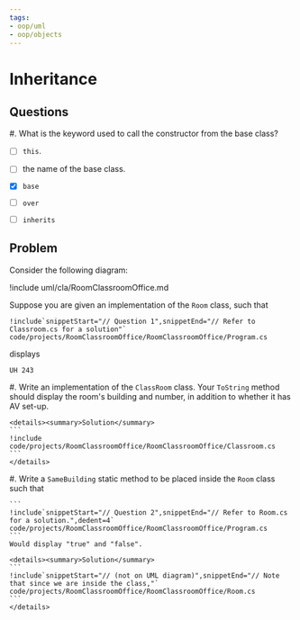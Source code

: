 ```yaml
---
tags:
- oop/uml
- oop/objects
---
```


# Inheritance

## Questions

#. What is the keyword used to call the constructor from the base class?

  - [ ] `this`.
  - [ ] the name of the base class.
  - [x] `base`
  - [ ] `over`
  - [ ] `inherits`


## Problem

Consider the following diagram:

!include uml/cla/RoomClassroomOffice.md

Suppose you are given an implementation of the `Room` class, such that 

```
!include`snippetStart="// Question 1",snippetEnd="// Refer to Classroom.cs for a solution"` code/projects/RoomClassroomOffice/RoomClassroomOffice/Program.cs
```

displays

```text
UH 243
```

#. Write an implementation of the `ClassRoom` class. Your `ToString` method should display the room's building and number, in addition to whether it has AV set-up.

    <details><summary>Solution</summary>
    ```
    !include code/projects/RoomClassroomOffice/RoomClassroomOffice/Classroom.cs
    ```
    </details>

#. Write a `SameBuilding` static method to be placed inside the `Room` class such that

    ```
    !include`snippetStart="// Question 2",snippetEnd="// Refer to Room.cs for a solution.",dedent=4` code/projects/RoomClassroomOffice/RoomClassroomOffice/Program.cs
    ```
    Would display "true" and "false".
    
    <details><summary>Solution</summary>
    ```
    !include`snippetStart="// (not on UML diagram)",snippetEnd="// Note that since we are inside the class,"` code/projects/RoomClassroomOffice/RoomClassroomOffice/Room.cs
    ```
    </details>
